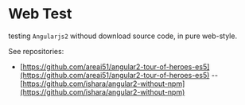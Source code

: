 Web Test
========

testing `Angularjs2` withoud download source code, in pure web-style.

See repositories:

- [https://github.com/areai51/angular2-tour-of-heroes-es5](https://github.com/areai51/angular2-tour-of-heroes-es5)
-- [https://github.com/ishara/angular2-without-npm](https://github.com/ishara/angular2-without-npm)
